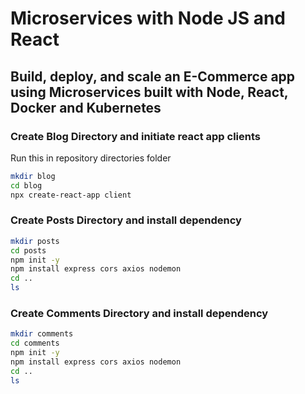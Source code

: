 #  Microservices with Node JS and React
## Build, deploy, and scale an E-Commerce app using Microservices built with Node, React, Docker and Kubernetes

### Create Blog Directory and initiate react app clients

Run this in repository directories folder

```bash
mkdir blog
cd blog
npx create-react-app client
```

### Create Posts Directory and install dependency

```bash
mkdir posts
cd posts
npm init -y
npm install express cors axios nodemon
cd ..
ls
```

### Create Comments Directory and install dependency

```bash
mkdir comments
cd comments
npm init -y
npm install express cors axios nodemon
cd ..
ls
```
